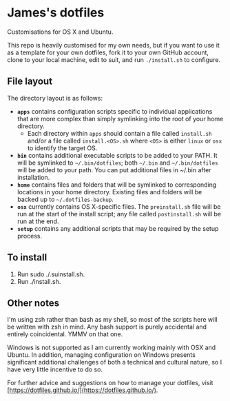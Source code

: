 James's dotfiles
================
Customisations for OS X and Ubuntu.

This repo is heavily customised for my own needs, but if you want to use it as a
template for your own dotfiles, fork it to your own GitHub account, clone to
your local machine, edit to suit, and run `./install.sh` to configure.

File layout
-----------
The directory layout is as follows:

 * **`apps`** contains configuration scripts specific to individual applications
    that are more complex than simply symlinking into the root of your home
    directory.
    * Each directory within `apps` should contain a file called `install.sh`
      and/or a file called `install.<OS>.sh` where `<OS>` is either `linux` or
      `osx` to identify the target OS.
 * **`bin`** contains additional executable scripts to be added to your PATH.
    It will be symlinked to `~/.bin/dotfiles`; both `~/.bin` and `~/.bin/dotfiles`
    will be added to your path. You can put additional files in ~/.bin after
    installation.
 * **`home`** contains files and folders that will be symlinked to corresponding
    locations in your home directory. Existing files and folders will be backed
    up to `~/.dotfiles-backup`.
 * **`osx`** currently contains OS X-specific files. The `preinstall.sh` file
    will be run at the start of the install script; any file called
    `postinstall.sh` will be run at the end.
 * **`setup`** contains any additional scripts that may be required by the setup
    process.

To install
----------
 1. Run sudo ./.suinstall.sh.
 2. Run ./install.sh.

Other notes
-----------
I'm using zsh rather than bash as my shell, so most of the scripts here will be
written with zsh in mind. Any bash support is purely accidental and entirely
coincidental. YMMV on that one.

Windows is not supported as I am currently working mainly with OSX and Ubuntu.
In addition, managing configuration on Windows presents significant additional
challenges of both a technical and cultural nature, so I have very little
incentive to do so.

For further advice and suggestions on how to manage your dotfiles, visit
[https://dotfiles.github.io/](https://dotfiles.github.io/).
